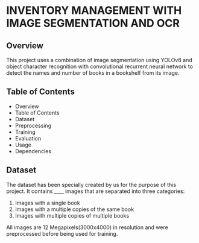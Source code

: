 # INVENTORY MANAGEMENT WITH IMAGE SEGMENTATION AND OCR

## Overview

This project uses a combination of image segmentation using YOLOv8 and object character recognition with convolutional recurrent neural network to detect the names and number of books in a bookshelf from its image.

## Table of Contents

- Overview
- Table of Contents
- Dataset
- Preprocessing
- Training
- Evaluation
- Usage
- Dependencies

## Dataset

The dataset has been specially created by us for the purpose of this project. It contains ____ images that are separated into three categories:<br>
1. Images with a single book
2. Images with a multiple copies of the same book
3. Images with multiple copies of multiple books

All images are 12 Megapixels(3000x4000) in resolution and were preprocessed before being used for training.
